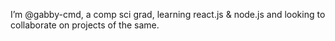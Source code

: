 I’m @gabby-cmd, a comp sci grad, learning react.js & node.js and looking 
to collaborate on projects of the same.

<!---
gabby-cmd/gabby-cmd is a ✨ special ✨ repository because its `README.md` (this file) appears on your GitHub profile.
You can click the Preview link to take a look at your changes.
--->
